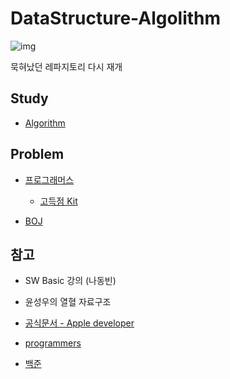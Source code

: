 # DataStructure-Algolithm

![img](https://i.namu.wiki/i/ShTzcoMeHE4voCN_b3hTBqixr8Z2NO_O8XEIFIhN3_7rbIfSdq0hUfUw5GJJoF55QatW6GRiwpI9qbX3tI0Mlg.webp)

묵혀났던 레파지토리 다시 재개
<br/>

## Study

- [Algorithm](https://github.com/BOLTB0X/DataStructure_Argolithm/tree/main/Argolithm)

## Problem

- [프로그래머스](https://github.com/BOLTB0X/DataStructure_Argolithm/tree/main/%ED%94%84%EB%A1%9C%EA%B7%B8%EB%9E%98%EB%A8%B8%EC%8A%A4)

  - [고득점 Kit](https://github.com/BOLTB0X/DataStructure_Argolithm/blob/main/%EC%BD%94%EB%94%A9%ED%85%8C%EC%8A%A4%ED%8A%B8%20%EA%B3%A0%EB%93%9D%EC%A0%90%20Kit/README.md)
    <br/>

- [BOJ](https://github.com/BOLTB0X/DataStructure_Argolithm/tree/main/BOJ)
  <br/>

## 참고

- SW Basic 강의 (나동빈)

- 윤성우의 열혈 자료구조

- [공식문서 - Apple developer](https://developer.apple.com/documentation/)

- [programmers](https://programmers.co.kr)

- [백준](https://www.acmicpc.net)
